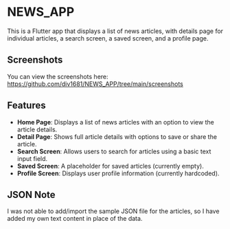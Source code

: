 
# NEWS_APP

This is a Flutter app that displays a list of news articles, with details page for individual articles, a search screen, a saved screen, and a profile page.

## Screenshots

You can view the screenshots here:  https://github.com/div1681/NEWS_APP/tree/main/screenshots  


## Features

- **Home Page**: Displays a list of news articles with an option to view the article details.
- **Detail Page**: Shows full article details with options to save or share the article.
- **Search Screen**: Allows users to search for articles using a basic text input field.
- **Saved Screen**: A placeholder for saved articles (currently empty).
- **Profile Screen**: Displays user profile information (currently hardcoded).

## JSON Note

I was not able to add/import the sample JSON file for the articles, so I have added my own text content in place of the data.

